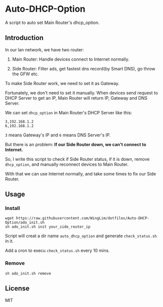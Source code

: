 # Auto-DHCP-Option

A script to auto set Main Router's dhcp_option.

## Introduction

In our lan network, we have two router:

1. Main Router: Handle devices connect to Internet normally.

2. Side Router: Filter ads, get fastest dns record(by Smart DNS), go throw the GFW etc.

To make Side Router work, we need to set it as Gateway.

Fortunately, we don't need to set it manually. When devices send request to DHCP Server to get an IP, Main Router will return IP, Gateway and DNS Server.

We can set `dhcp_option` in Main Router's DHCP Server like this:

```config
3,192.168.1.2
6,192.168.1.2
```

`3` means Gateway's IP and `6` means DNS Server's IP.

But there is an problem: **If our Side Router down, we can't connect to Internet.**

So, I write this script to check if Side Router status, if it is down, remove `dhcp_option`, and manually reconnect devices to Main Router.

With that we can use Internet normally, and take some times to fix our Side Router.

## Usage

### Install

```shell
wget https://raw.githubusercontent.com/WingLim/dotfiles/Auto-DHCP-Option/ado_init.sh
sh ado_init.sh init your_side_router_ip
```

Script will creat a dir name `auto_dhcp_option` and generate `check_status.sh` in it.

Add a cron to execu `check_status.sh` every 10 mins.

### Remove

```shell
sh ado_init.sh remove
```

## License

MIT
